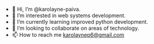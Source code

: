 - 👋 Hi, I’m @karolayne-paiva.
- 👀 I’m interested in web systems development.
- 🌱 I’m currently learning improved python development.
- 💞️ I’m looking to collaborate on areas of technology.
- 📫 How to reach me karolaynep6@gmail.com

